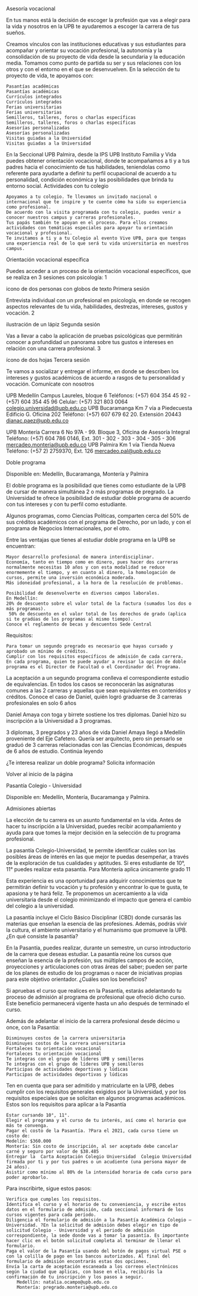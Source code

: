 Asesoría vocacional

En tus manos está la decisión de escoger la profesión que vas a elegir para la vida y nosotros en la UPB te ayudaremos a escoger la carrera de tus sueños.

Creamos vínculos con las instituciones educativas y sus estudiantes para acompañar y orientar su vocación profesional, la autonomía y la consolidación de su proyecto de vida desde la secundaria y la educación media. Tomamos como punto de partida su ser y sus relaciones con los otros y con el entorno en el que se desenvuelven.
En la selección de tu proyecto de vida, te apoyamos con:

    Pasantías académicas
    Pasantías académicas
    Currículos integrados
    Currículos integrados
    Ferias universitarias
    Ferias universitarias
    Semilleros, talleres, foros o charlas específicas
    Semilleros, talleres, foros o charlas específicas
    Asesorías personalizadas
    Asesorías personalizadas
    Visitas guiadas a la Universidad
    Visitas guiadas a la Universidad 

En la Seccional UPB Palmira, desde la IPS UPB Instituto Familia y Vida puedes obtener orientación vocacional, donde te acompañamos a ti y a tus padres hacia el conocimiento de tus habilidades, teniendolas como referente para ayudarte a definir tu perfil ocupacional de acuerdo a tu personalidad, condición económica y las posibilidades que brinda tu entorno social.
Actividades con tu colegio

    Apoyamos a tu colegio. Te llevamos un invitado nacional o internacional que te inspire y te cuente cómo ha sido su experiencia como profesional.
    De acuerdo con la visita programada con tu colegio, puedes venir a conocer nuestros campus y carreras profesionales. 
    Tus papás también te apoyan en el proceso. Para ellos creamos actividades con temáticas especiales para apoyar tu orientación vocacional y profesional.
    Te invitamos a ti y a tu Colegio al evento Vive UPB, para que tengas una experiencia real de lo que será tu vida universitaria en nuestros campus.    

Orientación vocacional específica

Puedes acceder a un proceso de la orientación vocacional específicos, que se realiza en 3 sesiones con psicología:
1
 
icono de dos personas con globos de texto
Primera sesión

Entrevista individual con un profesional en psicología, en donde se recogen aspectos relevantes de tu vida, habilidades, destrezas, intereses, gustos y vocación.
2
 
ilustración de un lápiz
Segunda sesión

Vas a llevar a cabo la aplicación de pruebas psicológicas que permitirán conocer a profundidad un panorama sobre tus gustos e intereses en relación con una carrera profesional. 
3
 
ícono de dos hojas
Tercera sesión

Te vamos a socializar y entregar el informe, en donde se describen los intereses y gustos académicos de acuerdo a rasgos de tu personalidad y vocación.
Comunícate con nosotros

UPB Medellín
Campus Laureles, bloque 6
Teléfonos: (+57) 604 354 45 92 - (+57) 604 354 45 96
Celular: (+57) 321 803 0064
colegio.universidad@upb.edu.co
UPB Bucaramanga
Km 7 vía a Piedecuesta
Edificio G. Oficina 202
Teléfono: (+57) 607 679 62 20. Extensión 20443
dianac.paez@upb.edu.co

UPB Montería
Carrera 6 No 97A - 99. Bloque 3, Oficina de Asesoría Integral
Teléfono: (+57) 604 786 0146, Ext. 301 - 302 - 303 - 304 - 305 - 306
mercadeo.monteria@upb.edu.co
UPB Palmira
Km 1 vía Tienda Nueva
Teléfono: (+57 2) 2759370, Ext. 126
mercadeo.pal@upb.edu.co


 
Doble programa

Disponible en: Medellín, Bucaramanga, Montería y Palmira

El doble programa es la posibilidad que tienes como estudiante de la UPB de cursar de manera simultánea 2 o más programas de pregrado. La Universidad te ofrece la posibilidad de estudiar doble programa de acuerdo con tus intereses y con tu perfil como estudiante.

Algunos programas, como Ciencias Políticas, comparten cerca del 50% de sus créditos académicos con el programa de Derecho, por un lado, y con el programa de Negocios Internacionales, por el otro.

Entre las ventajas que tienes al estudiar doble programa en la UPB se encuentran:

    Mayor desarrollo profesional de manera interdisciplinar.
    Economía, tanto en tiempo como en dinero, pues hacer dos carreras normalmente necesitas 10 años y con esta modalidad se reduce enormemente el tiempo, y en cuanto al dinero, la homologación de cursos, permite una inversión económica moderada.
    Más idoneidad profesional, a la hora de la resolución de problemas.

    Posibilidad de desenvolverte en diversos campos laborales. 
    En Medellín: 
    20% de descuento sobre el valor total de la factura (sumados los dos o más programas).
     50% de descuento en el valor total de los derechos de grado (aplica si te gradúas de los programas al mismo tiempo).
    Conoce el reglamento de becas y descuentos Sede Central

 
Requisitos:

    Para tomar un segundo pregrado es necesario que hayas cursado y aprobado un mínimo de créditos. 
    Cumplir con los requisitos específicos de admisión de cada carrera.
    En cada programa, quien te puede ayudar a revisar la opción de doble programa es el Director de Facultad o el Coordinador del Programa.

La aceptación a un segundo programa conlleva el correspondiente estudio de equivalencias. En todos los casos se reconocerán las asignaturas comunes a las 2 carreras y aquellas que sean equivalentes en contenidos y créditos. 
Conoce el caso de Daniel, quién logró graduarse de 3 carreras profesionales en solo 6 años
 
Daniel Amaya con toga y birrete sostiene los tres diplomas. Daniel hizo su inscripción a la Universidad a 3 programas.

3 diplomas, 3 pregrados y 23 años de vida
Daniel Amaya llegó a Medellín proveniente del Eje Cafetero. Quería ser arquitecto, pero sin pensarlo se graduó de 3 carreras relacionadas con las Ciencias Económicas, después de 6 años de estudio.
Continúa leyendo

¿Te interesa realizar un doble programa?
Solicita información

Volver al inicio de la página

Pasantía Colegio - Universidad

Disponible en: Medellín, Montería, Bucaramanga y Palmira.

Admisiones abiertas

La elección de tu carrera es un asunto fundamental en la vida. Antes de hacer tu inscripción a la Universidad, puedes recibir acompañamiento y ayuda para que tomes la mejor decisión en la selección de tu programa profesional.

La pasantía Colegio-Universidad, te permite identificar cuáles son las posibles áreas de interés en las que mejor te puedas desempeñar, a través de la exploración de tus cualidades y aptitudes. Si eres estudiante de 10°, 11°  puedes realizar esta pasantía. Para Montería aplica únicamente grado 11 

Esta experiencia es una oportunidad para adquirir conocimientos que te permitirán definir tu vocación y tu profesión y encontrar lo que te gusta, te apasiona y te hará feliz. Te proponemos un acercamiento a la vida universitaria desde el colegio minimizando el impacto que genera el cambio del colegio a la universidad.

La pasantía incluye el Ciclo Básico Disciplinar (CBD) donde cursarás las materias que enseñan la esencia de las profesiones. Además, podrás vivir la cultura, el ambiente universitario y el humanismo que promueve la UPB.
¿En qué consiste la pasantía?

En la Pasantía, puedes realizar, durante un semestre, un curso introductorio de la carrera que deseas estudiar. La pasantía reúne los cursos que enseñan la esencia de la profesión, sus múltiples campos de acción, proyecciones y articulaciones con otras áreas del saber; pueden ser parte de los planes de estudio de los programas o nacer de iniciativas propias para este objetivo orientador. 
¿Cuáles son los beneficios?

Si apruebas el curso que realices en la Pasantía, estarás adelantando tu proceso de admisión al programa de profesional que ofreció dicho curso.  Este beneficio permanecerá vigente hasta un año después de terminado el curso.

Además de adelantar el inicio de la carrera profesional desde décimo u once, con la Pasantía:

    Disminuyes costos de la carrera universitaria
    Disminuyes costos de la carrera universitaria
    Fortaleces tu orientación vocacional
    Fortaleces tu orientación vocacional
    Te integras con el grupo de líderes UPB y semilleros
    Te integras con el grupo de líderes UPB y semilleros
    Participas de actividades deportivas y lúdicas
    Participas de actividades deportivas y lúdicas 

Ten en cuenta que para ser admitido y matricularte en la UPB, debes cumplir con los requisitos generales exigidos por la Universidad, y por los requisitos especiales que se solicitan en algunos programas académicos.
Estos son los requisitos para aplicar a la Pasantía 

    Estar cursando 10°, 11°.
    Elegir el programa y el curso de tu interés, así como el horario que más te convenga.
    Pagar el costo de la Pasantía. ?Para el 2021, cada curso tiene un costo de:
    Medelín: $360.000 
    Montería: Sin costo de inscripción, al ser aceptado debe cancelar carné y seguro por valor de $38.485 
    Entregar la  Carta Aceptación Colegio Universidad  Colegio Universidad firmada por ti y por tus padres o un acudiente (una persona mayor de 24 años).
    Asistir como mínimo al 80% de la intensidad horaria de cada curso para poder aprobarlo. 

Para inscribirte, sigue estos pasos:

    Verifica que cumples los requisitos.
    Identifica el curso y el horario de tu conveniencia, y escribe estos datos en el formulario de admisión, cada seccional informará de los cursos vigentes para cada período.
    Diligencia el formulario de admisión a la Pasantía Académica Colegio – Universidad. ?En la solicitud de admisión debes elegir en tipo de solicitud Colegio - Universidad y el periodo de admisión correspondiente, la sede donde vas a tomar la pasantía. Es importante hacer clic en el botón solicitud completa al terminar de llenar el formulario.
    Paga el valor de la Pasantía usando del botón de pagos virtual PSE o con la colilla de pago en los bancos autorizados. Al final del formulario de admisión encontrarás estas dos opciones.
    Envía la carta de aceptación escaneada a los correos electrónicos según la ciudad que aplicas, con base en ella, recibirás la confirmación de tu inscripción y los pasos a seguir.
        Medellín: natalia.ocampo@upb.edu.co
        Montería: pregrado.monteria@upb.edu.co
